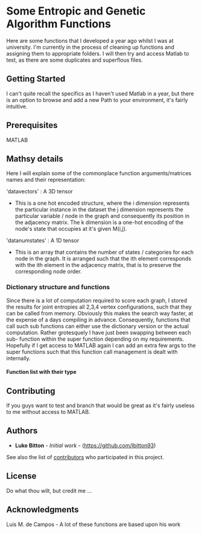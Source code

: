 # Some Entropic and Genetic Algorithm Functions

Here are some functions that I developed a year ago whilst I was at university. I'm currently in the process of cleaning up functions and assigning them to appropriate folders. I will then try and access Matlab to test, as there are some duplicates and superflous files.

## Getting Started

I can't quite recall the specifics as I haven't used Matlab in a year, but there is an option to browse and add a new Path to your
environment, it's fairly intuitive.

## Prerequisites

MATLAB

## Mathsy details

Here I will explain some of the commonplace function arguments/matrices names and their representation:

'datavectors' : A 3D tensor
- This is a one hot encoded structure, where the i dimension represents the particular instance in the dataset
  the j dimension represents the particular variable / node  in the graph and consequently its position in the adjacency 
  matrix. The k dimension is a one-hot encoding of the node's state that occupies at it's given M(i,j).
  
'datanumstates' : A 1D tensor
- This is an array that contains the number of states / categories for each node in the graph. It is arranged 
  such that the ith element corresponds with the ith element in the adjacency matrix, that is to preserve the corresponding 
  node order.

### Dictionary structure and functions

Since there is a lot of computation required to score each graph, I stored the results for joint entropies all 2,3,4 vertex configurations, such that they can be called from memory. Obviously this makes the search way faster, at the expense of a days compiling in advance. Consequently, functions that call such sub functions can either use the dictionary version or the actual computation. Rather grotesquely I have just been swapping between each sub- function within the super function depending on my requirements. Hopefully if I get access to MATLAB again I can add an extra few args to the super functions such that this function call management is dealt with internally.

#### Function list with their type 

## Contributing

If you guys want to test and branch that would be great as it's fairly useless to me without access to MATLAB.

## Authors

* **Luke Bitton** - *Initial work* - (https://github.com/lbitton93)

See also the list of [contributors](https://github.com/your/project/contributors) who participated in this project.

## License

Do what thou wilt, but credit me ...

## Acknowledgments

Luis M. de Campos - A lot of these functions are based upon his work
